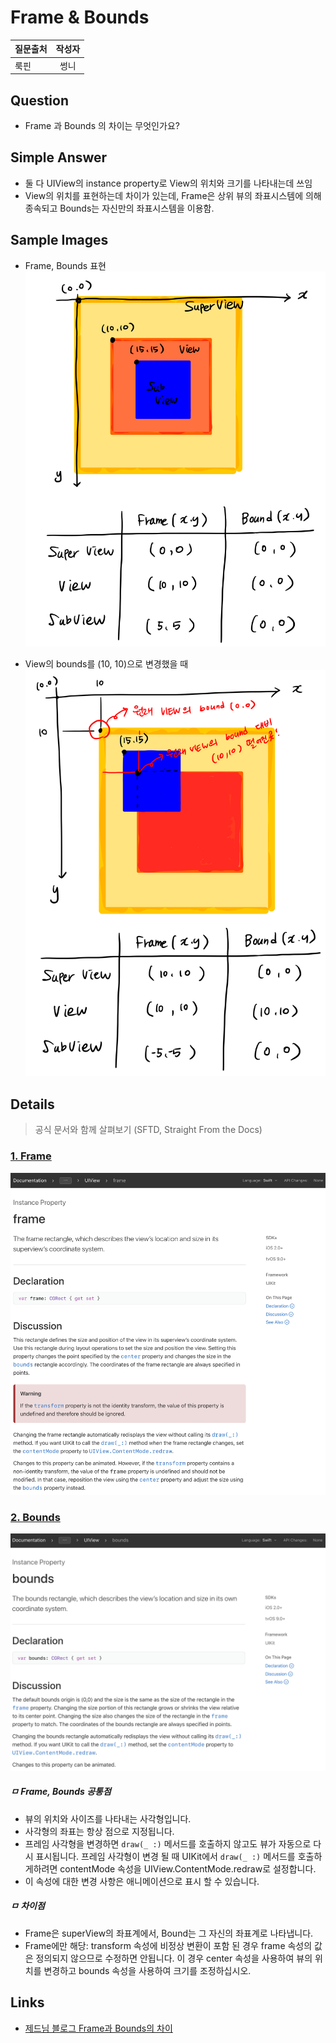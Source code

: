 # Frame & Bounds
| 질문출처 | 작성자 |
| :--- | :---: |
| 룩핀 | 썽니 |

## Question
- Frame 과 Bounds 의 차이는 무엇인가요?

## Simple Answer
- 둘 다 UIView의 instance property로 View의 위치와 크기를 나타내는데 쓰임
- View의 위치를 표현하는데 차이가 있는데, Frame은 상위 뷰의 좌표시스템에 의해 종속되고 Bounds는 자신만의 좌표시스템을 이용함.

## Sample Images

- Frame, Bounds 표현
![image](/images/sample-frame-bounds-1.png)

- View의 bounds를 (10, 10)으로 변경했을 때
![image](/images/sample-frame-bounds-2.png)

## Details
> 공식 문서와 함께 살펴보기 (SFTD, Straight From the Docs)

### [1. Frame](https://developer.apple.com/documentation/uikit/uiview/1622621-frame)

![image](/images/frame.png)

### [2. Bounds](https://developer.apple.com/documentation/uikit/uiview/1622580-bounds)

![image](/images/bounds.png)

##### ㅁ Frame, Bounds 공통점
- 뷰의 위치와 사이즈를 나타내는 사각형입니다.
- 사각형의 좌표는 항상 점으로 지정됩니다.
- 프레임 사각형을 변경하면 `draw(_ :)` 메서드를 호출하지 않고도 뷰가 자동으로 다시 표시됩니다. 프레임 사각형이 변경 될 때 UIKit에서 `draw(_ :)` 메서드를 호출하게하려면 contentMode 속성을 UIView.ContentMode.redraw로 설정합니다.
- 이 속성에 대한 변경 사항은 애니메이션으로 표시 할 수 있습니다.

##### ㅁ 차이점
- Frame은 superView의 좌표계에서, Bound는 그 자신의 좌표계로 나타냅니다.
- Frame에만 해당: transform 속성에 비정상 변환이 포함 된 경우 frame 속성의 값은 정의되지 않으므로 수정하면 안됩니다. 이 경우 center 속성을 사용하여 뷰의 위치를 ​​변경하고 bounds 속성을 사용하여 크기를 조정하십시오.

## Links
- [제드님 블로그 Frame과 Bounds의 차이](https://zeddios.tistory.com/203)
